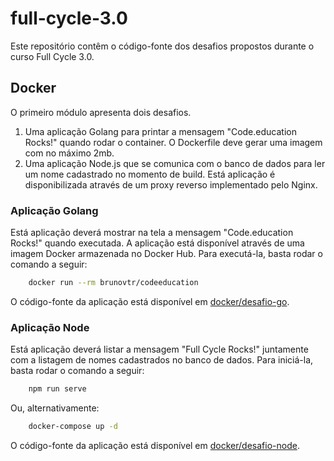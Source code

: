 # full-cycle-3.0

Este repositório contêm o código-fonte dos desafios propostos durante o curso Full Cycle 3.0.

## Docker

O primeiro módulo apresenta dois desafios.

1. Uma aplicação Golang para printar a mensagem "Code.education Rocks!" quando rodar o container. O Dockerfile deve gerar uma imagem com no máximo 2mb.
2. Uma aplicação Node.js que se comunica com o banco de dados para ler um nome cadastrado no momento de build. Está aplicação é disponibilizada através de um proxy reverso implementado pelo Nginx.

### Aplicação Golang
Está aplicação deverá mostrar na tela a mensagem "Code.education Rocks!" quando executada. A aplicação está disponível através de uma imagem Docker armazenada no Docker Hub. Para executá-la, basta rodar o comando a seguir:

```bash
    docker run --rm brunovtr/codeeducation
```

O código-fonte da aplicação está disponível em [docker/desafio-go](https://github.com/BrunoVentriglia/full-cycle-3.0/tree/main/docker/desafio-go).

### Aplicação Node
Está aplicação deverá listar a mensagem "Full Cycle Rocks!" juntamente com a listagem de nomes cadastrados no banco de dados. Para iniciá-la, basta rodar o comando a seguir:

```bash
    npm run serve
```

Ou, alternativamente:

```bash
    docker-compose up -d
```

O código-fonte da aplicação está disponível em [docker/desafio-node](docker/desafio-node/src).
